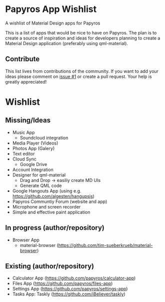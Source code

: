 # Papyros App Wishlist
A wishlist of Material Design apps for Papyros

This is a list of apps that would be nice to have on Papyros. The plan is to create a source of inspiration and ideas for developers planning to create a Material Design application (preferably using qml-material).

## Contribute
This list lives from contributions of the community. If you want to add your ideas please comment on [issue #1](https://github.com/tim-sueberkrueb/papyros-app-wishlist/issues/1) or create a pull request. Your help is greatly appreciated!

# Wishlist

## Missing/Ideas
* Music App
  * Soundcloud integration
* Media Player (Videos)
* Photos App (Galery)
* Text editor
* Cloud Sync
  * Google Drive 
* Account Integration
* Designer for qml-material 
  * Drag and Drop -> easiliy create MD UIs
  * Generate QML code
* Google Hangouts App (using e.g. https://github.com/algesten/hangupsjs)
* Papyros Communtiy Forum (website and app)
* Microphone and screen recorder
* Simple and effective paint application

## In progress (author/repository)
* Browser App
  * material-browser (https://github.com/tim-sueberkrueb/material-browser)

## Existing (author/repository)
* Calculator App (https://github.com/papyros/calculator-app)
* Files App (https://github.com/papyros/files-app)
* Settings App (https://github.com/papyros/settings-app)
* Tasks App: Taskly (https://github.com/iBeliever/taskly)
